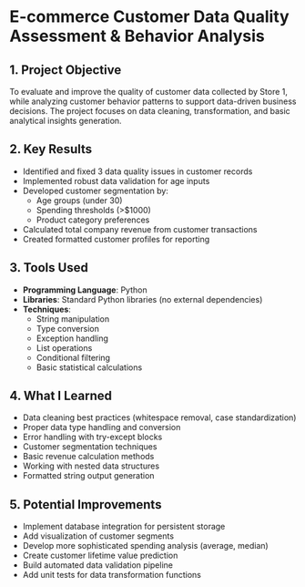# E-commerce Customer Data Quality Assessment & Behavior Analysis

## 1. Project Objective
To evaluate and improve the quality of customer data collected by Store 1, while analyzing customer behavior patterns to support data-driven business decisions. The project focuses on data cleaning, transformation, and basic analytical insights generation.

## 2. Key Results
- Identified and fixed 3 data quality issues in customer records
- Implemented robust data validation for age inputs
- Developed customer segmentation by:
  - Age groups (under 30)
  - Spending thresholds (>$1000)
  - Product category preferences
- Calculated total company revenue from customer transactions
- Created formatted customer profiles for reporting

## 3. Tools Used
- **Programming Language**: Python
- **Libraries**: Standard Python libraries (no external dependencies)
- **Techniques**:
  - String manipulation
  - Type conversion
  - Exception handling
  - List operations
  - Conditional filtering
  - Basic statistical calculations

## 4. What I Learned
- Data cleaning best practices (whitespace removal, case standardization)
- Proper data type handling and conversion
- Error handling with try-except blocks
- Customer segmentation techniques
- Basic revenue calculation methods
- Working with nested data structures
- Formatted string output generation

## 5. Potential Improvements
- Implement database integration for persistent storage
- Add visualization of customer segments
- Develop more sophisticated spending analysis (average, median)
- Create customer lifetime value prediction
- Build automated data validation pipeline
- Add unit tests for data transformation functions